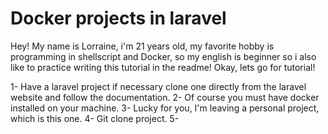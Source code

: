 # Docker projects in laravel

Hey! My name is Lorraine, i'm 21 years old, my favorite hobby is programming in shellscript and Docker, so my english is beginner so i also like to practice writing this tutorial in the readme! Okay, lets go for tutorial!

1- Have a laravel project if necessary clone one directly from the laravel website and follow the documentation.
2- Of course you must have docker installed on your machine.
3- Lucky for you, I'm leaving a personal project, which is this one.
4- Git clone project.
5- 
